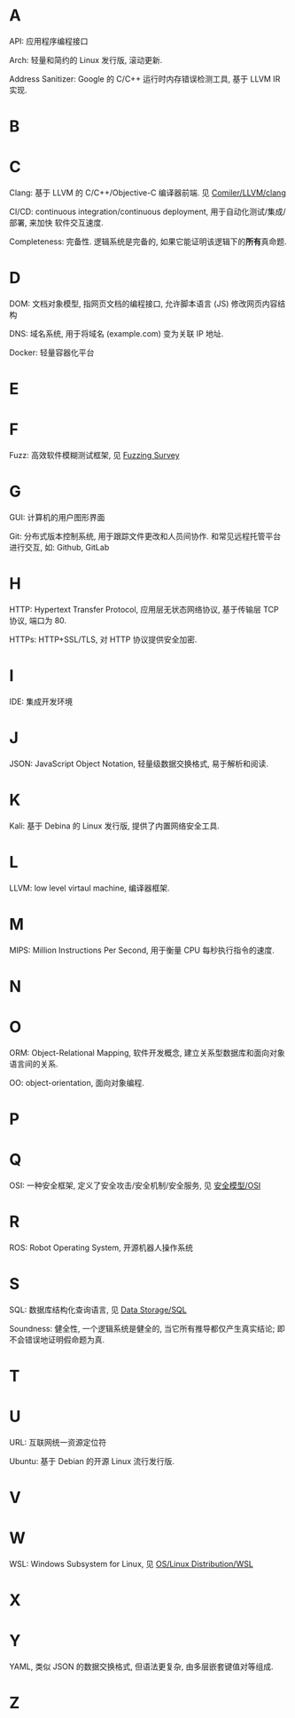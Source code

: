 # A

API: 应用程序编程接口

Arch: 轻量和简约的 Linux 发行版, 滚动更新.

Address Sanitizer: Google 的 C/C++ 运行时内存错误检测工具, 基于 LLVM IR 实现.

# B

# C

Clang: 基于 LLVM 的 C/C++/Objective-C 编译器前端. 见 [Comiler/LLVM/clang](Compiler/LLVM/clang.md)

CI/CD: continuous integration/continuous deployment, 用于自动化测试/集成/部署, 来加快
软件交互速度.

Completeness: 完备性. 逻辑系统是完备的, 如果它能证明该逻辑下的**所有**真命题.

# D

DOM: 文档对象模型, 指网页文档的编程接口, 允许脚本语言 (JS) 修改网页内容结构

DNS: 域名系统, 用于将域名 (example.com) 变为关联 IP 地址.

Docker: 轻量容器化平台

# E

# F

Fuzz: 高效软件模糊测试框架, 见 [Fuzzing Survey](Security/Hack/相关研究/Fuzzing%20Survey.md)

# G

GUI: 计算机的用户图形界面

Git: 分布式版本控制系统, 用于跟踪文件更改和人员间协作. 和常见远程托管平台进行交互, 如: 
Github, GitLab

# H

HTTP: Hypertext Transfer Protocol, 应用层无状态网络协议, 基于传输层 TCP 协议, 端口为 80. 

HTTPs: HTTP+SSL/TLS, 对 HTTP 协议提供安全加密.

# I

IDE: 集成开发环境

# J

JSON: JavaScript Object Notation, 轻量级数据交换格式, 易于解析和阅读.

# K

Kali: 基于 Debina 的 Linux 发行版, 提供了内置网络安全工具.

# L

LLVM: low level virtaul machine, 编译器框架.

# M

MIPS: Million Instructions Per Second, 用于衡量 CPU 每秒执行指令的速度.

# N

# O

ORM: Object-Relational Mapping, 软件开发概念, 建立关系型数据库和面向对象语言间的关系.

OO: object-orientation, 面向对象编程.

# P

# Q

OSI: 一种安全框架, 定义了安全攻击/安全机制/安全服务, 见 [安全模型/OSI](Security/安全模型.md)

# R

ROS: Robot Operating System, 开源机器人操作系统

# S

SQL: 数据库结构化查询语言, 见 [Data Storage/SQL](Data%20Storage/SQL/理论/SQL.md)

Soundness: 健全性, 一个逻辑系统是健全的, 当它所有推导都仅产生真实结论; 即不会错误地证明假命题为真.

# T

# U

URL: 互联网统一资源定位符

Ubuntu: 基于 Debian 的开源 Linux 流行发行版.

# V

# W

WSL: Windows Subsystem for Linux, 见 [OS/Linux Distribution/WSL](Operating%20System/Linux%20Distributions/WSL/配置%20-%20从此开始.md)

# X

# Y

YAML, 类似 JSON 的数据交换格式, 但语法更复杂, 由多层嵌套键值对等组成.

# Z